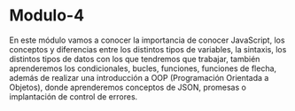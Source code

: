 # Modulo-4
En este módulo vamos a conocer la importancia de conocer
JavaScript, los conceptos y diferencias entre los distintos tipos de
variables, la sintaxis, los distintos tipos de datos con los que tendremos
que trabajar, también aprenderemos los condicionales, bucles, funciones,
funciones de flecha, además de realizar una introducción a OOP
(Programación Orientada a Objetos), donde aprenderemos conceptos de
JSON, promesas o implantación de control de errores.

